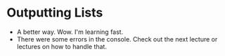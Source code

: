 # Outputting Lists
- A better way. Wow. I'm learning fast.
- There were some errors in the console. Check out the next lecture or lectures on how to handle that. 